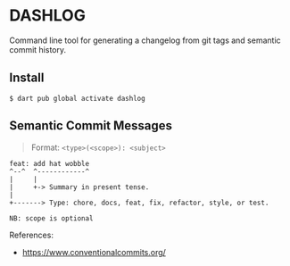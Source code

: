 # DASHLOG

Command line tool for generating a changelog from git tags and semantic commit history.

## Install

```
$ dart pub global activate dashlog
```

## Semantic Commit Messages

> Format: `<type>(<scope>): <subject>` 

```
feat: add hat wobble
^--^  ^------------^
|     |
|     +-> Summary in present tense.
|
+-------> Type: chore, docs, feat, fix, refactor, style, or test.

NB: scope is optional
```

References:

- https://www.conventionalcommits.org/
